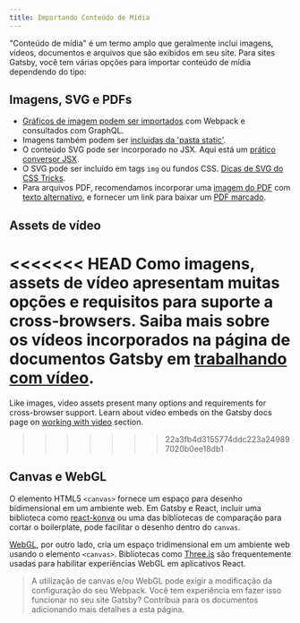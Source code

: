```yaml
---
title: Importando Conteúdo de Mídia
---
```


"Conteúdo de mídia" é um termo amplo que geralmente inclui imagens, vídeos, documentos e arquivos que são exibidos em seu site. Para sites Gatsby, você tem várias opções para importar conteúdo de mídia dependendo do tipo:

## Imagens, SVG e PDFs

- [Gráficos de imagem podem ser importados](/docs/importing-assets-in-files/) com Webpack e consultados com GraphQL.
- Imagens também podem ser [incluidas da 'pasta static'](/docs/static-folder/).
- O conteúdo SVG pode ser incorporado no JSX. Aqui está um [prático conversor JSX](https://transform.tools/svg-to-jsx).
- O SVG pode ser incluído em tags `img` ou fundos CSS. [Dicas de SVG do CSS Tricks](https://css-tricks.com/using-svg/).
- Para arquivos PDF, recomendamos incorporar uma [imagem do PDF](https://helpx.adobe.com/acrobat/using/exporting-pdfs-file-formats.html) com [texto alternativo](https://a11y-101.com/development/infographics), e fornecer um link para baixar um [PDF marcado](https://helpx.adobe.com/acrobat/using/creating-accessible-pdfs.html).

## Assets de vídeo

<<<<<<< HEAD
Como imagens, assets de vídeo apresentam muitas opções e requisitos para suporte a cross-browsers. Saiba mais sobre os vídeos incorporados na página de documentos Gatsby em [trabalhando com vídeo](/docs/working-with-video/).
=======
Like images, video assets present many options and requirements for cross-browser support. Learn about video embeds on the Gatsby docs page on [working with video](/docs/working-with-video/) section.
>>>>>>> 22a3fb4d3155774ddc223a249897020b0ee18db1

## Canvas e WebGL

O elemento HTML5 `<canvas>` fornece um espaço para desenho bidimensional em um ambiente web. Em Gatsby e React, incluir uma biblioteca como [react-konva](https://github.com/konvajs/react-konva) ou uma das bibliotecas de comparação para cortar o boilerplate, pode facilitar o desenho dentro do `canvas`.

[WebGL](https://developer.mozilla.org/en-US/docs/Web/API/WebGL_API/Tutorial/Getting_started_with_WebGL), por outro lado, cria um espaço tridimensional em um ambiente web usando o elemento `<canvas>`. Bibliotecas como [Three.js](https://threejs.org/) são frequentemente usadas para habilitar experiências WebGL em aplicativos React.

> A utilização de canvas e/ou WebGL pode exigir a modificação da configuração do seu Webpack. Você tem experiência em fazer isso funcionar no seu site Gatsby? Contribua para os documentos adicionando mais detalhes a esta página.
